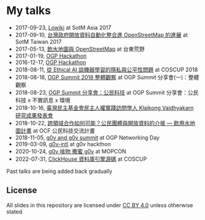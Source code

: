 
# My talks

* 2017-09-23, [Lowiki](2017-09-23-sotm_asia-localwiki) at SotM Asia 2017
* 2017-09-10, [台灣政府開放資料自動化整合進 OpenStreetMap 的進展](2017-09-10-sotm-taiwan) at SotM Taiwan 2017
* 2017-05-13, [飲水地圖與 OpenStreetMap](2017-05-13-watermap-osm) at 台東荒野
* 2017-01-19, [OGP Hackathon](2017-01-19-OGP-hackathon)
* 2016-12-17, [OGP Hackathon](2016-12-17-OGP-hackathon)
* 2018-08-11, [從 Ethical AI 談機器學習的隱私與公平性問題](2018-08-05-coscup-ai-ethics) at COSCUP 2018
* 2018-08-18, [OGP Summit 2018 整體觀察](2018-08-18-ogp-summit) at OGP Summit 分享會(一)：整體觀察
* 2018-08-23, [OGP Summit 分享會：公民科技](2018-08-23-ogp-summit) at OGP Summit 分享會：公民科技 x 不實訊息 x 環境
* 2018-10-16, [臺灣民主基金會民主人權實踐訪問學人 Klaikong Vaidhyakarn 研究成果發表會](2018-10-16-tfd-klaikong)
* 2018-10-22, [跨領域合作如何可能？公民團體與開放資料的介接 –– 飲用水地圖計畫](2018-10-22-ocf-ngo-open-data) at OCF 公民科技交流計畫
* 2018-11-05, [g0v and g0v summit](2018-11-05-korea-ogp-g0v-summit) at OGP Networking Day
* 2019-03-09, [g0v-intl](2019-03-09-g0v-intl) at g0v hackthon
* 2020-10-24, [g0v 啥物 撒蜜 g0v](2020-10-mopcon-g0v-summit) at MOPCON
* 2022-07-31, [ClickHouse 資料庫引擎源碼](2022-07-31-coscup-clickhouse/slides.pdf) at COSCUP

Past talks are being added back gradually

## License

All slides in this repository are licensed under [CC BY 4.0](https://creativecommons.org/licenses/by/4.0/) unless otherwise stated
